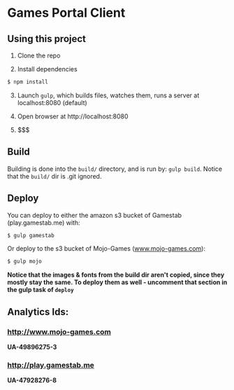 Games Portal Client
=====================

## Using this project

1. Clone the repo

2. Install dependencies
```bash
$ npm install
```
3. Launch `gulp`, which builds files, watches them, runs a server at localhost:8080 (default)

4. Open browser at http://localhost:8080

5. $$$


## Build

Building is done into the `build/` directory, and is run by: `gulp build`.
Notice that the `build/` dir is .git ignored.

## Deploy

You can deploy to either the amazon s3 bucket of Gamestab (play.gamestab.me) with:

```bash
$ gulp gamestab
```

Or deploy to the s3 bucket of Mojo-Games (www.mojo-games.com):

```bash
$ gulp mojo
```

**Notice that the images & fonts from the build dir aren't copied, since they mostly stay the same. To deploy them as well - uncomment that section in the gulp task of `deploy`**

## Analytics Ids:

### http://www.mojo-games.com
**UA-49896275-3**

### http://play.gamestab.me
**UA-47928276-8**


